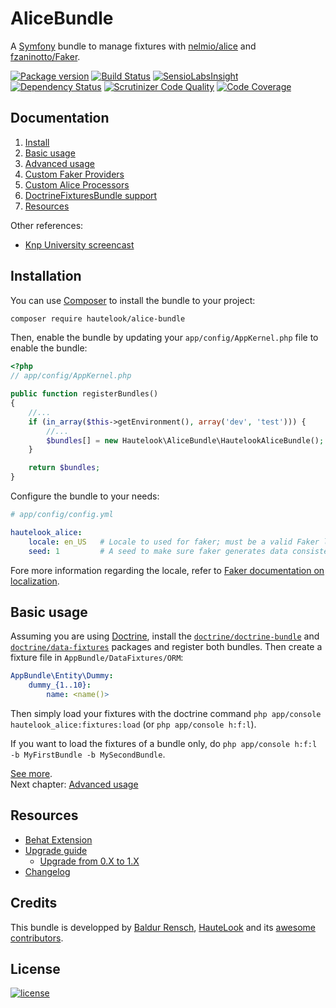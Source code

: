 AliceBundle
===========

A [Symfony](http://symfony.com) bundle to manage fixtures with [nelmio/alice](https://github.com/nelmio/alice) and
[fzaninotto/Faker](https://github.com/fzaninotto/Faker).

[![Package version](http://img.shields.io/packagist/v/hautelook/alice-bundle.svg?style=flat-square)](https://packagist.org/packages/hautelook/alice-bundle)
[![Build Status](https://img.shields.io/travis/hautelook/AliceBundle.svg?branch=master&style=flat-square)](https://travis-ci.org/hautelook/AliceBundle?branch=master)
[![SensioLabsInsight](https://img.shields.io/sensiolabs/i/1169e133-3d02-4ba8-a87e-f152c620f8b5.svg?style=flat-square)](https://insight.sensiolabs.com/projects/1169e133-3d02-4ba8-a87e-f152c620f8b5)
[![Dependency Status](https://www.versioneye.com/user/projects/55d26478265ff6001a000084/badge.svg?style=flat)](https://www.versioneye.com/user/projects/55d26478265ff6001a000084)
[![Scrutinizer Code Quality](https://img.shields.io/scrutinizer/g/hautelook/AliceBundle.svg?style=flat-square)](https://scrutinizer-ci.com/g/hautelook/AliceBundle/?branch=master)
[![Code Coverage](https://img.shields.io/scrutinizer/coverage/g/hautelook/AliceBundle.svg?b=master&style=flat-square)](https://scrutinizer-ci.com/g/hautelook/AliceBundle/?branch=master)


## Documentation

1. [Install](#installation)
2. [Basic usage](#basic-usage)
3. [Advanced usage](Resources/doc/advanced-usage.md)
4. [Custom Faker Providers](Resources/doc/faker-providers.md)
5. [Custom Alice Processors](Resources/doc/alice-processors.md)
6. [DoctrineFixturesBundle support](Resources/doc/doctrine-fixtures-bundle.md)
7. [Resources](#resources)

Other references:
* [Knp University screencast](https://knpuniversity.com/screencast/alice-fixtures)

## Installation

You can use [Composer](https://getcomposer.org/) to install the bundle to your project:

```bash
composer require hautelook/alice-bundle
```

Then, enable the bundle by updating your `app/config/AppKernel.php` file to enable the bundle:

```php
<?php
// app/config/AppKernel.php

public function registerBundles()
{
    //...
    if (in_array($this->getEnvironment(), array('dev', 'test'))) {
        //...
        $bundles[] = new Hautelook\AliceBundle\HautelookAliceBundle();
    }

    return $bundles;
}
```

Configure the bundle to your needs:

```yaml
# app/config/config.yml

hautelook_alice:
    locale: en_US   # Locale to used for faker; must be a valid Faker locale otherwise will fallback to en_EN
    seed: 1         # A seed to make sure faker generates data consistently across runs, set to null to disable
```

Fore more information regarding the locale, refer to
[Faker documentation on localization](https://github.com/fzaninotto/Faker#localization).

## Basic usage

Assuming you are using [Doctrine](http://www.doctrine-project.org/projects/orm.html), install
the [`doctrine/doctrine-bundle`](https://github.com/doctrine/DoctrineBundle) and [`doctrine/data-fixtures`](https://github.com/doctrine/data-fixtures) packages and register both bundles.
Then create a fixture file in `AppBundle/DataFixtures/ORM`:

```yaml
AppBundle\Entity\Dummy:
    dummy_{1..10}:
        name: <name()>
```

Then simply load your fixtures with the doctrine command `php app/console hautelook_alice:fixtures:load` (or `php app/console h:f:l`).

If you want to load the fixtures of a bundle only, do `php app/console h:f:l -b MyFirstBundle -b MySecondBundle`.

[See more](#documentation).<br />
Next chapter: [Advanced usage](Resources/doc/advanced-usage.md)


## Resources

* [Behat Extension](https://github.com/theofidry/AliceFixturesBundle)
* [Upgrade guide](UPGRADE.md)
  * [Upgrade from 0.X to 1.X](UPGRADE.md#from-0x-to-1x)
* [Changelog](CHANGELOG.md)

## Credits

This bundle is developped by [Baldur Rensch](https://github.com/baldurrensch), [HauteLook](https://github.com/hautelook)
and its [awesome contributors](https://github.com/hautelook/AliceBundle/graphs/contributors).

## License

[![license](https://img.shields.io/badge/license-MIT-red.svg?style=flat-square)](Resources/meta/LICENSE)
